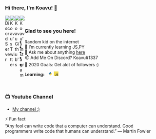 ### Hi there, I'm Koavu! 👋
<a href="https://discord.gg/abc">
  <img align="left" alt="Discord Server" width="16px" src="https://cdn.jsdelivr.net/npm/simple-icons@v3/icons/discord.svg" />
</a>
<a href="https://twitter.com/koavuu">
  <img align="left" alt="Koavu's Twitter" width="16px" src="https://cdn.jsdelivr.net/npm/simple-icons@v3/icons/twitter.svg" />
</a>
 <a href="https://github.com/koavu">
  <img align="left" alt="Koavu Github's" width="16px" src="https://cdn.jsdelivr.net/npm/simple-icons@v3/icons/github.svg" />
</a>
<a href="https://www.instagram.com/who.koavu/">
  <img align="left" alt="Koavu's Instagram" width="16px" src="https://cdn.jsdelivr.net/npm/simple-icons@v3/icons/instagram.svg" />
</a>

<br />

### Glad to see you here!  &nbsp;

 - Random kid on the internet
 - 🌱 I’m currently learning JS,PY
- 💬 Ask me about anything [here](https://discord.gg/abc)
- 📫 Add Me On Discord? Koavu#1337
- 🥅 2020 Goals: Get alot of followers :)

**Learning:** &nbsp;
<code><img height="15" src="https://raw.githubusercontent.com/github/explore/80688e429a7d4ef2fca1e82350fe8e3517d3494d/topics/python/python.png"></code>
 <code><img height="15" src="https://raw.githubusercontent.com/github/explore/80688e429a7d4ef2fca1e82350fe8e3517d3494d/topics/javascript/javascript.png"></code>
 





<br />


  
### 📺 Youtube Channel
<!-- YOUTUBE:START -->
- [My channel :)](https://www.youtube.com/channel/UCD7_9NXOs_7j9mWOeoRhbcw)
 <!-- YOUTUBE:END -->


  
⚡ Fun fact <br>
“Any fool can write code that a computer can understand. Good programmers write code that humans can understand.” — Martin Fowler
